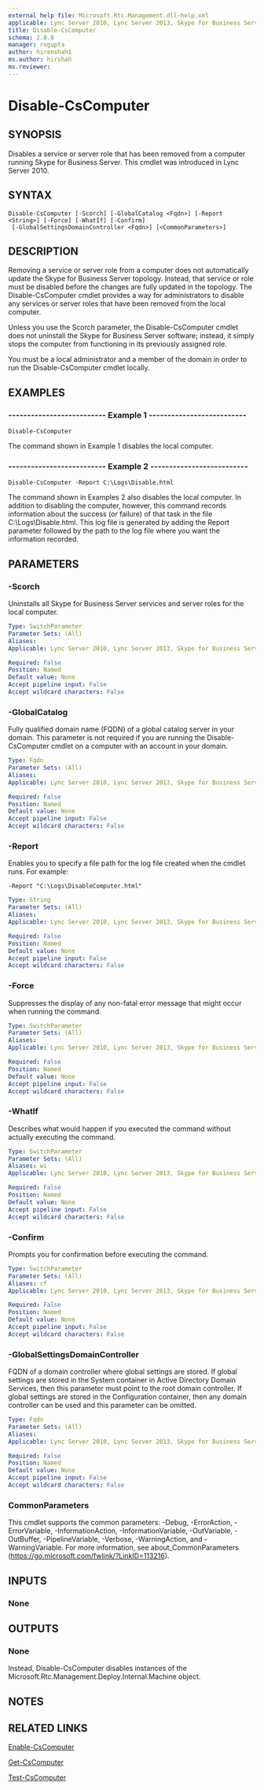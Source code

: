 ```yaml
---
external help file: Microsoft.Rtc.Management.dll-help.xml
applicable: Lync Server 2010, Lync Server 2013, Skype for Business Server 2015, Skype for Business Server 2019
title: Disable-CsComputer
schema: 2.0.0
manager: rogupta
author: hirenshah1
ms.author: hirshah
ms.reviewer:
---
```


# Disable-CsComputer

## SYNOPSIS
Disables a service or server role that has been removed from a computer running Skype for Business Server.
This cmdlet was introduced in Lync Server 2010.


## SYNTAX

```
Disable-CsComputer [-Scorch] [-GlobalCatalog <Fqdn>] [-Report <String>] [-Force] [-WhatIf] [-Confirm]
 [-GlobalSettingsDomainController <Fqdn>] [<CommonParameters>]
```

## DESCRIPTION
Removing a service or server role from a computer does not automatically update the Skype for Business Server topology.
Instead, that service or role must be disabled before the changes are fully updated in the topology.
The Disable-CsComputer cmdlet provides a way for administrators to disable any services or server roles that have been removed from the local computer.

Unless you use the Scorch parameter, the Disable-CsComputer cmdlet does not uninstall the Skype for Business Server software; instead, it simply stops the computer from functioning in its previously assigned role.

You must be a local administrator and a member of the domain in order to run the Disable-CsComputer cmdlet locally.


## EXAMPLES

### -------------------------- Example 1 --------------------------
```
Disable-CsComputer
```

The command shown in Example 1 disables the local computer.

### -------------------------- Example 2 --------------------------
```
Disable-CsComputer -Report C:\Logs\Disable.html
```

The command shown in Examples 2 also disables the local computer.
In addition to disabling the computer, however, this command records information about the success (or failure) of that task in the file C:\Logs\Disable.html.
This log file is generated by adding the Report parameter followed by the path to the log file where you want the information recorded.


## PARAMETERS

### -Scorch
Uninstalls all Skype for Business Server services and server roles for the local computer.

```yaml
Type: SwitchParameter
Parameter Sets: (All)
Aliases: 
Applicable: Lync Server 2010, Lync Server 2013, Skype for Business Server 2015, Skype for Business Server 2019

Required: False
Position: Named
Default value: None
Accept pipeline input: False
Accept wildcard characters: False
```

### -GlobalCatalog
Fully qualified domain name (FQDN) of a global catalog server in your domain.
This parameter is not required if you are running the Disable-CsComputer cmdlet on a computer with an account in your domain.

```yaml
Type: Fqdn
Parameter Sets: (All)
Aliases: 
Applicable: Lync Server 2010, Lync Server 2013, Skype for Business Server 2015, Skype for Business Server 2019

Required: False
Position: Named
Default value: None
Accept pipeline input: False
Accept wildcard characters: False
```

### -Report
Enables you to specify a file path for the log file created when the cmdlet runs.
For example: 

`-Report "C:\Logs\DisableComputer.html"`

```yaml
Type: String
Parameter Sets: (All)
Aliases: 
Applicable: Lync Server 2010, Lync Server 2013, Skype for Business Server 2015, Skype for Business Server 2019

Required: False
Position: Named
Default value: None
Accept pipeline input: False
Accept wildcard characters: False
```

### -Force
Suppresses the display of any non-fatal error message that might occur when running the command.

```yaml
Type: SwitchParameter
Parameter Sets: (All)
Aliases: 
Applicable: Lync Server 2010, Lync Server 2013, Skype for Business Server 2015, Skype for Business Server 2019

Required: False
Position: Named
Default value: None
Accept pipeline input: False
Accept wildcard characters: False
```

### -WhatIf
Describes what would happen if you executed the command without actually executing the command.

```yaml
Type: SwitchParameter
Parameter Sets: (All)
Aliases: wi
Applicable: Lync Server 2010, Lync Server 2013, Skype for Business Server 2015, Skype for Business Server 2019

Required: False
Position: Named
Default value: None
Accept pipeline input: False
Accept wildcard characters: False
```

### -Confirm
Prompts you for confirmation before executing the command.

```yaml
Type: SwitchParameter
Parameter Sets: (All)
Aliases: cf
Applicable: Lync Server 2010, Lync Server 2013, Skype for Business Server 2015, Skype for Business Server 2019

Required: False
Position: Named
Default value: None
Accept pipeline input: False
Accept wildcard characters: False
```

### -GlobalSettingsDomainController
FQDN of a domain controller where global settings are stored.
If global settings are stored in the System container in Active Directory Domain Services, then this parameter must point to the root domain controller.
If global settings are stored in the Configuration container, then any domain controller can be used and this parameter can be omitted.

```yaml
Type: Fqdn
Parameter Sets: (All)
Aliases: 
Applicable: Lync Server 2010, Lync Server 2013, Skype for Business Server 2015, Skype for Business Server 2019

Required: False
Position: Named
Default value: None
Accept pipeline input: False
Accept wildcard characters: False
```

### CommonParameters
This cmdlet supports the common parameters: -Debug, -ErrorAction, -ErrorVariable, -InformationAction, -InformationVariable, -OutVariable, -OutBuffer, -PipelineVariable, -Verbose, -WarningAction, and -WarningVariable. For more information, see about_CommonParameters (https://go.microsoft.com/fwlink/?LinkID=113216).

## INPUTS

### None

## OUTPUTS

###  None
Instead, Disable-CsComputer disables instances of the Microsoft.Rtc.Management.Deploy.Internal.Machine object.


## NOTES


## RELATED LINKS
[Enable-CsComputer](Enable-CsComputer.md)

[Get-CsComputer](Get-CsComputer.md)

[Test-CsComputer](Test-CsComputer.md)

